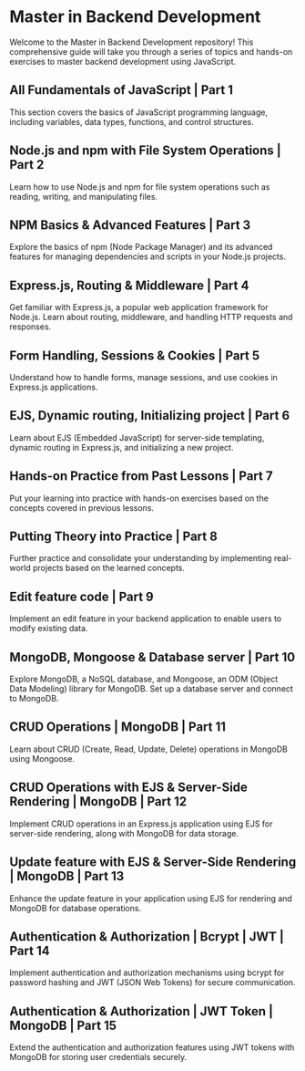 # Master in Backend Development

Welcome to the Master in Backend Development repository! This comprehensive guide will take you through a series of topics and hands-on exercises to master backend development using JavaScript.

## All Fundamentals of JavaScript | Part 1

This section covers the basics of JavaScript programming language, including variables, data types, functions, and control structures.

## Node.js and npm with File System Operations | Part 2

Learn how to use Node.js and npm for file system operations such as reading, writing, and manipulating files.

## NPM Basics & Advanced Features | Part 3

Explore the basics of npm (Node Package Manager) and its advanced features for managing dependencies and scripts in your Node.js projects.

## Express.js, Routing & Middleware | Part 4

Get familiar with Express.js, a popular web application framework for Node.js. Learn about routing, middleware, and handling HTTP requests and responses.

## Form Handling, Sessions & Cookies | Part 5

Understand how to handle forms, manage sessions, and use cookies in Express.js applications.

## EJS, Dynamic routing, Initializing project | Part 6

Learn about EJS (Embedded JavaScript) for server-side templating, dynamic routing in Express.js, and initializing a new project.

## Hands-on Practice from Past Lessons | Part 7

Put your learning into practice with hands-on exercises based on the concepts covered in previous lessons.

## Putting Theory into Practice | Part 8

Further practice and consolidate your understanding by implementing real-world projects based on the learned concepts.

## Edit feature code | Part 9

Implement an edit feature in your backend application to enable users to modify existing data.

## MongoDB, Mongoose & Database server | Part 10

Explore MongoDB, a NoSQL database, and Mongoose, an ODM (Object Data Modeling) library for MongoDB. Set up a database server and connect to MongoDB.

## CRUD Operations | MongoDB | Part 11

Learn about CRUD (Create, Read, Update, Delete) operations in MongoDB using Mongoose.

## CRUD Operations with EJS & Server-Side Rendering | MongoDB | Part 12

Implement CRUD operations in an Express.js application using EJS for server-side rendering, along with MongoDB for data storage.

## Update feature with EJS & Server-Side Rendering | MongoDB | Part 13

Enhance the update feature in your application using EJS for rendering and MongoDB for database operations.

## Authentication & Authorization | Bcrypt | JWT | Part 14

Implement authentication and authorization mechanisms using bcrypt for password hashing and JWT (JSON Web Tokens) for secure communication.

## Authentication & Authorization | JWT Token | MongoDB | Part 15

Extend the authentication and authorization features using JWT tokens with MongoDB for storing user credentials securely.

